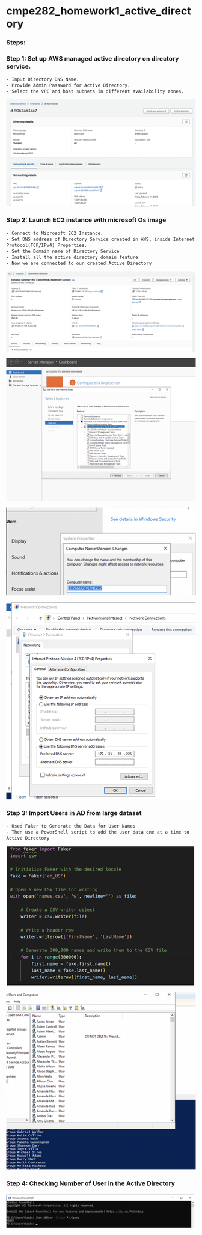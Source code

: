 # cmpe282_homework1_active_directory

### Steps:

### Step 1: Set up AWS managed active directory on directory service.
```
- Input Directory DNS Name.
- Provide Admin Password for Active Directory.
- Select the VPC and host subnets in different availability zones.
 ```
 ![Active Directory](screenshots/active.png)
 
### Step 2: Launch EC2 instance with microsoft Os image
 ```
- Connect to Microsoft EC2 Instance.
- Set DNS address of Directory Service created in AWS, inside Internet Protocol(TCP/IPv4) Properties.
- Set the Domain name of Directory Service
- Install all the active directory domain feature 
- Now we are connected to our created Active Directory 
 ```
![Instance](screenshots/ec2.png)

![Domain](screenshots/feature.png)

![Domain](screenshots/domain1.png)

![DNS](screenshots/dns.png)
 
### Step 3: Import Users in AD from large dataset
```
- Used Faker to Generate the Data for User Names
- Then use a PowerShell script to add the user data one at a time to Active Directory
```
![Data](screenshots/data.png)

![Import](screenshots/users.png)

### Step 4: Checking Number of User in the Active Directory

![users](screenshots/count.png)

 
